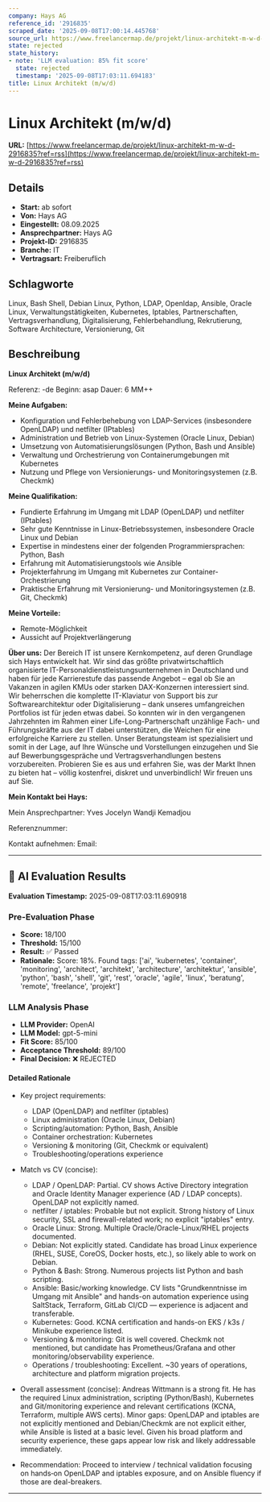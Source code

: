 ```yaml
---
company: Hays AG
reference_id: '2916835'
scraped_date: '2025-09-08T17:00:14.445768'
source_url: https://www.freelancermap.de/projekt/linux-architekt-m-w-d-2916835?ref=rss
state: rejected
state_history:
- note: 'LLM evaluation: 85% fit score'
  state: rejected
  timestamp: '2025-09-08T17:03:11.694183'
title: Linux Architekt (m/w/d)
---
```



# Linux Architekt (m/w/d)
**URL:** [https://www.freelancermap.de/projekt/linux-architekt-m-w-d-2916835?ref=rss](https://www.freelancermap.de/projekt/linux-architekt-m-w-d-2916835?ref=rss)
## Details
- **Start:** ab sofort
- **Von:** Hays AG
- **Eingestellt:** 08.09.2025
- **Ansprechpartner:** Hays AG
- **Projekt-ID:** 2916835
- **Branche:** IT
- **Vertragsart:** Freiberuflich

## Schlagworte
Linux, Bash Shell, Debian Linux, Python, LDAP, Openldap, Ansible, Oracle Linux, Verwaltungstätigkeiten, Kubernetes, Iptables, Partnerschaften, Vertragsverhandlung, Digitalisierung, Fehlerbehandlung, Rekrutierung, Software Architecture, Versionierung, Git

## Beschreibung
**Linux Architekt (m/w/d)**

Referenz: -de
Beginn: asap
Dauer: 6 MM++

**Meine Aufgaben:**

- Konfiguration und Fehlerbehebung von LDAP-Services (insbesondere OpenLDAP) und netfilter (IPtables)
- Administration und Betrieb von Linux-Systemen (Oracle Linux, Debian)
- Umsetzung von Automatisierungslösungen (Python, Bash und Ansible)
- Verwaltung und Orchestrierung von Containerumgebungen mit Kubernetes
- Nutzung und Pflege von Versionierungs- und Monitoringsystemen (z.B. Checkmk)

**Meine Qualifikation:**

- Fundierte Erfahrung im Umgang mit LDAP (OpenLDAP) und netfilter (IPtables)
- Sehr gute Kenntnisse in Linux-Betriebssystemen, insbesondere Oracle Linux und Debian
- Expertise in mindestens einer der folgenden Programmiersprachen: Python, Bash
- Erfahrung mit Automatisierungstools wie Ansible
- Projekterfahrung im Umgang mit Kubernetes zur Container-Orchestrierung
- Praktische Erfahrung mit Versionierung- und Monitoringsystemen (z.B. Git, Checkmk)

**Meine Vorteile:**

- Remote-Möglichkeit
- Aussicht auf Projektverlängerung

**Über uns:**
Der Bereich IT ist unsere Kernkompetenz, auf deren Grundlage sich Hays entwickelt hat. Wir sind das größte privatwirtschaftlich organisierte IT-Personaldienstleistungsunternehmen in Deutschland und haben für jede Karrierestufe das passende Angebot – egal ob Sie an Vakanzen in agilen KMUs oder starken DAX-Konzernen interessiert sind. Wir beherrschen die komplette IT-Klaviatur von Support bis zur Softwarearchitektur oder Digitalisierung – dank unseres umfangreichen Portfolios ist für jeden etwas dabei. So konnten wir in den vergangenen Jahrzehnten im Rahmen einer Life-Long-Partnerschaft unzählige Fach- und Führungskräfte aus der IT dabei unterstützen, die Weichen für eine erfolgreiche Karriere zu stellen. Unser Beratungsteam ist spezialisiert und somit in der Lage, auf Ihre Wünsche und Vorstellungen einzugehen und Sie auf Bewerbungsgespräche und Vertragsverhandlungen bestens vorzubereiten. Probieren Sie es aus und erfahren Sie, was der Markt Ihnen zu bieten hat – völlig kostenfrei, diskret und unverbindlich! Wir freuen uns auf Sie.

**Mein Kontakt bei Hays:**

Mein Ansprechpartner:
Yves Jocelyn Wandji Kemadjou

Referenznummer:

Kontakt aufnehmen:
Email:

---

## 🤖 AI Evaluation Results

**Evaluation Timestamp:** 2025-09-08T17:03:11.690918

### Pre-Evaluation Phase
- **Score:** 18/100
- **Threshold:** 15/100
- **Result:** ✅ Passed
- **Rationale:** Score: 18%. Found tags: ['ai', 'kubernetes', 'container', 'monitoring', 'architect', 'architekt', 'architecture', 'architektur', 'ansible', 'python', 'bash', 'shell', 'git', 'rest', 'oracle', 'agile', 'linux', 'beratung', 'remote', 'freelance', 'projekt']

### LLM Analysis Phase
- **LLM Provider:** OpenAI
- **LLM Model:** gpt-5-mini
- **Fit Score:** 85/100
- **Acceptance Threshold:** 89/100
- **Final Decision:** ❌ REJECTED

#### Detailed Rationale
- Key project requirements:
  - LDAP (OpenLDAP) and netfilter (iptables)
  - Linux administration (Oracle Linux, Debian)
  - Scripting/automation: Python, Bash, Ansible
  - Container orchestration: Kubernetes
  - Versioning & monitoring (Git, Checkmk or equivalent)
  - Troubleshooting/operations experience

- Match vs CV (concise):
  - LDAP / OpenLDAP: Partial. CV shows Active Directory integration and Oracle Identity Manager experience (AD / LDAP concepts). OpenLDAP not explicitly named.
  - netfilter / iptables: Probable but not explicit. Strong history of Linux security, SSL and firewall-related work; no explicit "iptables" entry.
  - Oracle Linux: Strong. Multiple Oracle/Oracle-Linux/RHEL projects documented.
  - Debian: Not explicitly stated. Candidate has broad Linux experience (RHEL, SUSE, CoreOS, Docker hosts, etc.), so likely able to work on Debian.
  - Python & Bash: Strong. Numerous projects list Python and bash scripting.
  - Ansible: Basic/working knowledge. CV lists "Grundkenntnisse im Umgang mit Ansible" and hands-on automation experience using SaltStack, Terraform, GitLab CI/CD — experience is adjacent and transferable.
  - Kubernetes: Good. KCNA certification and hands-on EKS / k3s / Minikube experience listed.
  - Versioning & monitoring: Git is well covered. Checkmk not mentioned, but candidate has Prometheus/Grafana and other monitoring/observability experience.
  - Operations / troubleshooting: Excellent. ~30 years of operations, architecture and platform migration projects.

- Overall assessment (concise):
  Andreas Wittmann is a strong fit. He has the required Linux administration, scripting (Python/Bash), Kubernetes and Git/monitoring experience and relevant certifications (KCNA, Terraform, multiple AWS certs). Minor gaps: OpenLDAP and iptables are not explicitly mentioned and Debian/Checkmk are not explicit either, while Ansible is listed at a basic level. Given his broad platform and security experience, these gaps appear low risk and likely addressable immediately.

- Recommendation: Proceed to interview / technical validation focusing on hands‑on OpenLDAP and iptables exposure, and on Ansible fluency if those are deal-breakers.

---
